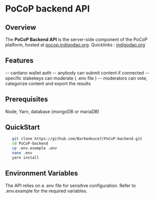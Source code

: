 # PoCoP backend API

## Overview

The **PoCoP Backend API** is the server-side component of the PoCoP platform, hosted at [pocop.indigodao.org](https://pocop.indigodao.org).
Quicklinks : [indigodao.org](https://indigodao.org)

## Features
-- cardano wallet auth
-- anybody can submit content if connected
-- specific stakekeys can moderate ( .env file )
-- moderators can vote, categorize content and export the results

## Prerequisites

Node, Yarn, database (mongoDB or mariaDB)

## QuickStart

```bash
   git clone https://github.com/Barbedouce7/PoCoP-backend.git
   cd PoCoP-backend
   cp .env.example .env
   nano .env
   yarn install
```

## Environment Variables

The API relies on a .env file for sensitive configuration. Refer to .env.example for the required variables. 



